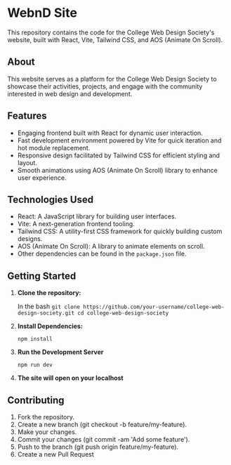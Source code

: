 # WebnD Site

This repository contains the code for the College Web Design Society's website, built with React, Vite, Tailwind CSS, and AOS (Animate On Scroll).

## About

This website serves as a platform for the College Web Design Society to showcase their activities, projects, and engage with the community interested in web design and development.

## Features

- Engaging frontend built with React for dynamic user interaction.
- Fast development environment powered by Vite for quick iteration and hot module replacement.
- Responsive design facilitated by Tailwind CSS for efficient styling and layout.
- Smooth animations using AOS (Animate On Scroll) library to enhance user experience.

## Technologies Used

- React: A JavaScript library for building user interfaces.
- Vite: A next-generation frontend tooling.
- Tailwind CSS: A utility-first CSS framework for quickly building custom designs.
- AOS (Animate On Scroll): A library to animate elements on scroll.
- Other dependencies can be found in the `package.json` file.

## Getting Started

1. **Clone the repository:**

     In the bash
 ` git clone https://github.com/your-username/college-web-design-society.git
cd college-web-design-society  `

2. **Install Dependencies:**

   `npm install`

3. **Run the Development Server**

    `npm run dev `

4. **The site will open on your localhost**

## Contributing
1. Fork the repository.
2. Create a new branch (git checkout -b feature/my-feature).
3. Make your changes.
4. Commit your changes (git commit -am 'Add some feature').
5. Push to the branch (git push origin feature/my-feature).
6. Create a new Pull Request


